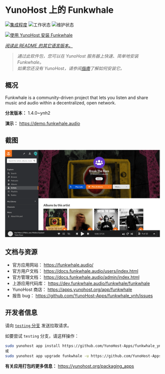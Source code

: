 <!--
注意：此 README 由 <https://github.com/YunoHost/apps/tree/master/tools/readme_generator> 自动生成
请勿手动编辑。
-->

# YunoHost 上的 Funkwhale

[![集成程度](https://dash.yunohost.org/integration/funkwhale.svg)](https://ci-apps.yunohost.org/ci/apps/funkwhale/) ![工作状态](https://ci-apps.yunohost.org/ci/badges/funkwhale.status.svg) ![维护状态](https://ci-apps.yunohost.org/ci/badges/funkwhale.maintain.svg)

[![使用 YunoHost 安装 Funkwhale](https://install-app.yunohost.org/install-with-yunohost.svg)](https://install-app.yunohost.org/?app=funkwhale)

*[阅读此 README 的其它语言版本。](./ALL_README.md)*

> *通过此软件包，您可以在 YunoHost 服务器上快速、简单地安装 Funkwhale。*  
> *如果您还没有 YunoHost，请参阅[指南](https://yunohost.org/install)了解如何安装它。*

## 概况

Funkwhale is a community-driven project that lets you listen and share music and audio within a decentralized, open network. 

**分发版本：** 1.4.0~ynh2

**演示：** <https://demo.funkwhale.audio>

## 截图

![Funkwhale 的截图](./doc/screenshots/screenshot1.png)

## 文档与资源

- 官方应用网站： <https://funkwhale.audio/>
- 官方用户文档： <https://docs.funkwhale.audio/users/index.html>
- 官方管理文档： <https://docs.funkwhale.audio/admin/index.html>
- 上游应用代码库： <https://dev.funkwhale.audio/funkwhale/funkwhale>
- YunoHost 商店： <https://apps.yunohost.org/app/funkwhale>
- 报告 bug： <https://github.com/YunoHost-Apps/funkwhale_ynh/issues>

## 开发者信息

请向 [`testing` 分支](https://github.com/YunoHost-Apps/funkwhale_ynh/tree/testing) 发送拉取请求。

如要尝试 `testing` 分支，请这样操作：

```bash
sudo yunohost app install https://github.com/YunoHost-Apps/funkwhale_ynh/tree/testing --debug
或
sudo yunohost app upgrade funkwhale -u https://github.com/YunoHost-Apps/funkwhale_ynh/tree/testing --debug
```

**有关应用打包的更多信息：** <https://yunohost.org/packaging_apps>
